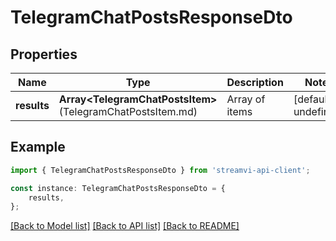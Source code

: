 # TelegramChatPostsResponseDto


## Properties

Name | Type | Description | Notes
------------ | ------------- | ------------- | -------------
**results** | **Array&lt;TelegramChatPostsItem&gt;**(TelegramChatPostsItem.md) | Array of items | [default to undefined]

## Example

```typescript
import { TelegramChatPostsResponseDto } from 'streamvi-api-client';

const instance: TelegramChatPostsResponseDto = {
    results,
};
```

[[Back to Model list]](../README.md#documentation-for-models) [[Back to API list]](../README.md#documentation-for-api-endpoints) [[Back to README]](../README.md)
